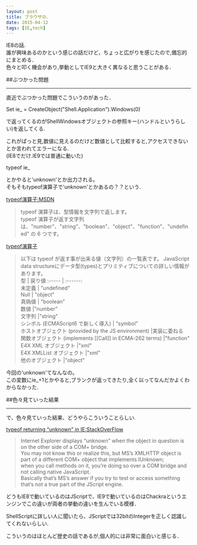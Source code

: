 ```yaml
---
layout: post
title: ブラウザの．
date: 2015-04-12
tags: [IE,tech]
---
```


IE8の話.  
誰が興味あるのかという感じの話だけど，ちょっと広がりを感じたので,備忘的にまとめる．  
色々と叩く機会があり,挙動としてIE9と大きく異なると思うことがある．  
  
##ぶつかった問題  
***
直近でぶつかった問題でこういうのがあった．  
  
Set ie_ = CreateObject("Shell.Application").Windows(0)  
  
で返ってくるのがShellWindowsオブジェクトの参照キー(ハンドルというらしい)を返してくる.  
  
これがぱっと見,数値に見えるのだけど数値として比較すると,アクセスできないとか言われてエラーになる.  
(IE8でだけ.IE9では普通に動いた)  
  
typeof ie_   
  
とかやると'unknown'とか出力される。  
そもそもtypeof演算子で'unknown'とかあるの？？という.  

[typeof演算子:MSDN](https://msdn.microsoft.com/ja-jp/library/ie/259s7zc1%28v=vs.94%29.aspx)   

>typeof 演算子は、型情報を文字列で返します。  
>typeof 演算子が返す文字列は、"number"、"string"、"boolean"、"object"、"function"、"undefined" の 6 つです。   

[typeof演算子](https://developer.mozilla.org/ja/docs/Web/JavaScript/Reference/Operators/typeof)   
  
>以下は typeof が返す事が出来る値（文字列）の一覧表です。 JavaScript data   structureにデータ型(types)とプリミティブについての詳しい情報があります。  
>型 | 戻り値 
>:----- | :------:  
>未定義   | "undefined"  
>Null   | "object"  
>真偽値   | "boolean"  
>数値 	|"number"  
>文字列 	|"string"  
>シンボル (ECMAScript6 で新しく導入) |	"symbol"  
>ホストオブジェクト (provided by the JS environment) |実装に委ねる    
>関数オブジェクト (implements [[Call]] in ECMA-262 terms) 	|"function"    
>E4X XML オブジェクト 	|"xml"  
>E4X XMLList オブジェクト 	|"xml"  
>他のオブジェクト 	|"object"  
  
  
今回の'unknown'てなんなの。  
この変数にie_+1とかやると,ブランクが返ってきたり,全く以ってなんだかよくわからなかった.  
  
  
##色々見ていった結果  
***
  
で、色々見ていった結果、どうやらこういうことらしい.  
  
[typeof returning “unknown” in IE:StackOverFlow](http://stackoverflow.com/questions/10982739/typeof-returning-unknown-in-ie)   
  
>Internet Explorer displays “unknown” when the object in question is on the other side of a COM+ bridge.   
>You may not know this or realize this, but MS’s XMLHTTP object is part of a different COM+ object that implements IUnknown;  
>when you call methods on it, you’re doing so over a COM bridge and not calling native JavaScript.  
>Basically that’s MS’s answer if you try to test or access something that’s not a true part of the JScript engine.  
  

どうもIE8で動いているのはJScriptで、IE9で動いているのはChackraというエンジンでこの違いが両者の挙動の違いを生んでいる模様．  
  
ShellScriptに詳しい人に聞いたら、JScriptでは32bitのIntegerを正しく認識してくれないらしい.
  
こういうのはほとんど歴史の話であるが,個人的には非常に面白いと感じる．  


